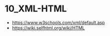 # 10_XML-HTML
 
- https://www.w3schools.com/xml/default.asp
- https://wiki.selfhtml.org/wiki/HTML



